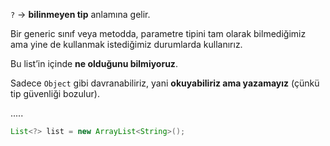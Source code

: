 `?` → **bilinmeyen tip** anlamına gelir.

Bir generic sınıf veya metodda, parametre tipini tam olarak bilmediğimiz ama yine de kullanmak istediğimiz durumlarda kullanırız.

Bu list’in içinde **ne olduğunu bilmiyoruz**.

Sadece `Object` gibi davranabiliriz, yani **okuyabiliriz ama yazamayız** (çünkü tip güvenliği bozulur).

.....

```java
List<?> list = new ArrayList<String>();
```